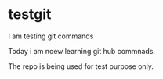 # testgit

I am testing git commands

Today i am noew learning git hub commnads.

The repo is being used for test purpose only.

